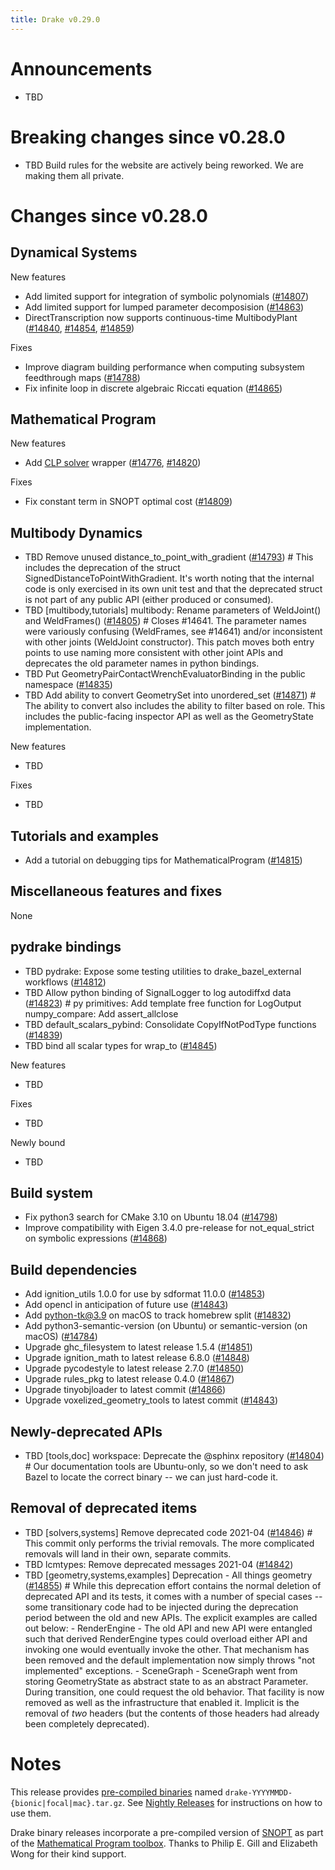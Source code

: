 ```yaml
---
title: Drake v0.29.0
---
```


# Announcements

* TBD

# Breaking changes since v0.28.0

* TBD Build rules for the website are actively being reworked.  We are making them all private.

# Changes since v0.28.0

## Dynamical Systems

<!-- <relnotes for systems go here> -->

New features

* Add limited support for integration of symbolic polynomials ([#14807][_#14807])
* Add limited support for lumped parameter decomposision ([#14863][_#14863])
* DirectTranscription now supports continuous-time MultibodyPlant ([#14840][_#14840], [#14854][_#14854], [#14859][_#14859])

Fixes

* Improve diagram building performance when computing subsystem feedthrough maps ([#14788][_#14788])
* Fix infinite loop in discrete algebraic Riccati equation ([#14865][_#14865])

## Mathematical Program

<!-- <relnotes for solvers go here> -->

New features

* Add [CLP solver](https://github.com/coin-or/Clp#clp) wrapper ([#14776][_#14776], [#14820][_#14820])

Fixes

* Fix constant term in SNOPT optimal cost ([#14809][_#14809])

## Multibody Dynamics

<!-- <relnotes for geometry,multibody go here> -->

* TBD Remove unused distance_to_point_with_gradient ([#14793][_#14793])  # This includes the deprecation of the struct SignedDistanceToPointWithGradient. It's worth noting that the internal code is only exercised in its own unit test and that the deprecated struct is not part of any public API (either produced or consumed).
* TBD [multibody,tutorials] multibody: Rename parameters of WeldJoint() and WeldFrames() ([#14805][_#14805])  # Closes #14641. The parameter names were variously confusing (WeldFrames, see #14641) and/or inconsistent with other joints (WeldJoint constructor). This patch moves both entry points to use naming more consistent with other joint APIs and deprecates the old parameter names in python bindings.
* TBD Put GeometryPairContactWrenchEvaluatorBinding in the public namespace ([#14835][_#14835])
* TBD Add ability to convert GeometrySet into unordered_set<GeometryId> ([#14871][_#14871])  # The ability to convert also includes the ability to filter based on role. This includes the public-facing inspector API as well as the GeometryState implementation.

New features

* TBD

Fixes

* TBD

## Tutorials and examples

<!-- <relnotes for examples,tutorials go here> -->

* Add a tutorial on debugging tips for MathematicalProgram ([#14815][_#14815])

## Miscellaneous features and fixes

<!-- <relnotes for common,math,lcm,lcmtypes,manipulation,perception go here> -->

None

## pydrake bindings

<!-- <relnotes for bindings go here> -->

* TBD pydrake: Expose some testing utilities to drake_bazel_external workflows ([#14812][_#14812])
* TBD Allow python binding of SignalLogger to log autodiffxd data ([#14823][_#14823])  # py primitives: Add template free function for LogOutput numpy_compare: Add assert_allclose
* TBD default_scalars_pybind: Consolidate CopyIfNotPodType functions ([#14839][_#14839])
* TBD bind all scalar types for wrap_to ([#14845][_#14845])

New features

* TBD

Fixes

* TBD

Newly bound

* TBD

## Build system

<!-- <relnotes for cmake,doc,setup,third_party,tools go here> -->

* Fix python3 search for CMake 3.10 on Ubuntu 18.04 ([#14798][_#14798])
* Improve compatibility with Eigen 3.4.0 pre-release for not_equal_strict on symbolic expressions ([#14868][_#14868])

## Build dependencies

* Add ignition_utils 1.0.0 for use by sdformat 11.0.0 ([#14853][_#14853])
* Add opencl in anticipation of future use ([#14843][_#14843])
* Add python-tk@3.9 on macOS to track homebrew split ([#14832][_#14832])
* Add python3-semantic-version (on Ubuntu) or semantic-version (on macOS) ([#14784][_#14784])
* Upgrade ghc_filesystem to latest release 1.5.4 ([#14851][_#14851])
* Upgrade ignition_math to latest release 6.8.0 ([#14848][_#14848])
* Upgrade pycodestyle to latest release 2.7.0 ([#14850][_#14850])
* Upgrade rules_pkg to latest release 0.4.0 ([#14867][_#14867])
* Upgrade tinyobjloader to latest commit ([#14866][_#14866])
* Upgrade voxelized_geometry_tools to latest commit ([#14843][_#14843])

## Newly-deprecated APIs

* TBD [tools,doc] workspace: Deprecate the @sphinx repository ([#14804][_#14804])  # Our documentation tools are Ubuntu-only, so we don't need to ask Bazel to locate the correct binary -- we can just hard-code it.

## Removal of deprecated items

* TBD [solvers,systems] Remove deprecated code 2021-04 ([#14846][_#14846])  # This commit only performs the trivial removals.  The more complicated removals will land in their own, separate commits.
* TBD lcmtypes: Remove deprecated messages 2021-04 ([#14842][_#14842])
* TBD [geometry,systems,examples] Deprecation - All things geometry ([#14855][_#14855])  # While this deprecation effort contains the normal deletion of deprecated API and its tests, it comes with a number of special cases -- some transitionary code had to be injected during the deprecation period between the old and new APIs. The explicit examples are called out below: - RenderEngine - The old API and new API were entangled such that derived RenderEngine types could overload either API and invoking one would eventually invoke the other. That mechanism has been removed and the default implementation now simply throws "not implemented" exceptions. - SceneGraph - SceneGraph went from storing GeometryState as abstract state to as an abstract Parameter. During transition, one could request the old behavior. That facility is now removed as well as the infrastructure that enabled it. Implicit is the removal of *two* headers (but the contents of those headers had already been completely deprecated).

# Notes


This release provides [pre-compiled binaries](https://github.com/RobotLocomotion/drake/releases/tag/v0.27.0) named
``drake-YYYYMMDD-{bionic|focal|mac}.tar.gz``. See [Nightly Releases](/from_binary.html#nightly-releases) for instructions on how to use them.

Drake binary releases incorporate a pre-compiled version of [SNOPT](https://ccom.ucsd.edu/~optimizers/solvers/snopt/) as part of the
[Mathematical Program toolbox](https://drake.mit.edu/doxygen_cxx/group__solvers.html). Thanks to
Philip E. Gill and Elizabeth Wong for their kind support.

<!-- <begin issue links> -->
[_#14102]: https://github.com/RobotLocomotion/drake/pull/14102
[_#14127]: https://github.com/RobotLocomotion/drake/pull/14127
[_#14761]: https://github.com/RobotLocomotion/drake/pull/14761
[_#14762]: https://github.com/RobotLocomotion/drake/pull/14762
[_#14772]: https://github.com/RobotLocomotion/drake/pull/14772
[_#14775]: https://github.com/RobotLocomotion/drake/pull/14775
[_#14776]: https://github.com/RobotLocomotion/drake/pull/14776
[_#14778]: https://github.com/RobotLocomotion/drake/pull/14778
[_#14780]: https://github.com/RobotLocomotion/drake/pull/14780
[_#14784]: https://github.com/RobotLocomotion/drake/pull/14784
[_#14788]: https://github.com/RobotLocomotion/drake/pull/14788
[_#14790]: https://github.com/RobotLocomotion/drake/pull/14790
[_#14791]: https://github.com/RobotLocomotion/drake/pull/14791
[_#14793]: https://github.com/RobotLocomotion/drake/pull/14793
[_#14794]: https://github.com/RobotLocomotion/drake/pull/14794
[_#14795]: https://github.com/RobotLocomotion/drake/pull/14795
[_#14797]: https://github.com/RobotLocomotion/drake/pull/14797
[_#14798]: https://github.com/RobotLocomotion/drake/pull/14798
[_#14801]: https://github.com/RobotLocomotion/drake/pull/14801
[_#14804]: https://github.com/RobotLocomotion/drake/pull/14804
[_#14805]: https://github.com/RobotLocomotion/drake/pull/14805
[_#14806]: https://github.com/RobotLocomotion/drake/pull/14806
[_#14807]: https://github.com/RobotLocomotion/drake/pull/14807
[_#14809]: https://github.com/RobotLocomotion/drake/pull/14809
[_#14810]: https://github.com/RobotLocomotion/drake/pull/14810
[_#14811]: https://github.com/RobotLocomotion/drake/pull/14811
[_#14812]: https://github.com/RobotLocomotion/drake/pull/14812
[_#14813]: https://github.com/RobotLocomotion/drake/pull/14813
[_#14815]: https://github.com/RobotLocomotion/drake/pull/14815
[_#14818]: https://github.com/RobotLocomotion/drake/pull/14818
[_#14820]: https://github.com/RobotLocomotion/drake/pull/14820
[_#14821]: https://github.com/RobotLocomotion/drake/pull/14821
[_#14823]: https://github.com/RobotLocomotion/drake/pull/14823
[_#14825]: https://github.com/RobotLocomotion/drake/pull/14825
[_#14831]: https://github.com/RobotLocomotion/drake/pull/14831
[_#14832]: https://github.com/RobotLocomotion/drake/pull/14832
[_#14833]: https://github.com/RobotLocomotion/drake/pull/14833
[_#14835]: https://github.com/RobotLocomotion/drake/pull/14835
[_#14839]: https://github.com/RobotLocomotion/drake/pull/14839
[_#14840]: https://github.com/RobotLocomotion/drake/pull/14840
[_#14842]: https://github.com/RobotLocomotion/drake/pull/14842
[_#14843]: https://github.com/RobotLocomotion/drake/pull/14843
[_#14845]: https://github.com/RobotLocomotion/drake/pull/14845
[_#14846]: https://github.com/RobotLocomotion/drake/pull/14846
[_#14847]: https://github.com/RobotLocomotion/drake/pull/14847
[_#14848]: https://github.com/RobotLocomotion/drake/pull/14848
[_#14849]: https://github.com/RobotLocomotion/drake/pull/14849
[_#14850]: https://github.com/RobotLocomotion/drake/pull/14850
[_#14851]: https://github.com/RobotLocomotion/drake/pull/14851
[_#14853]: https://github.com/RobotLocomotion/drake/pull/14853
[_#14854]: https://github.com/RobotLocomotion/drake/pull/14854
[_#14855]: https://github.com/RobotLocomotion/drake/pull/14855
[_#14856]: https://github.com/RobotLocomotion/drake/pull/14856
[_#14857]: https://github.com/RobotLocomotion/drake/pull/14857
[_#14859]: https://github.com/RobotLocomotion/drake/pull/14859
[_#14860]: https://github.com/RobotLocomotion/drake/pull/14860
[_#14861]: https://github.com/RobotLocomotion/drake/pull/14861
[_#14862]: https://github.com/RobotLocomotion/drake/pull/14862
[_#14863]: https://github.com/RobotLocomotion/drake/pull/14863
[_#14865]: https://github.com/RobotLocomotion/drake/pull/14865
[_#14866]: https://github.com/RobotLocomotion/drake/pull/14866
[_#14867]: https://github.com/RobotLocomotion/drake/pull/14867
[_#14868]: https://github.com/RobotLocomotion/drake/pull/14868
[_#14869]: https://github.com/RobotLocomotion/drake/pull/14869
[_#14870]: https://github.com/RobotLocomotion/drake/pull/14870
[_#14871]: https://github.com/RobotLocomotion/drake/pull/14871
[_#14872]: https://github.com/RobotLocomotion/drake/pull/14872
<!-- <end issue links> -->

<!--
  Current oldest_commit 306baa8e0fd2a600c7d07c99f85ca1b940877603 (exclusive).
  Current newest_commit 3e026635016c51f6b624a0a6dc495bf3b92d7673 (inclusive).
-->
